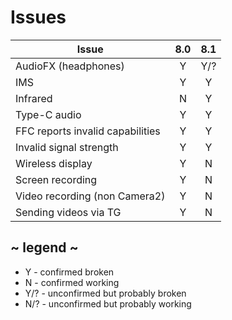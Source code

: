 # Issues
| Issue                            | 8.0 | 8.1 |
| -------------------------------- |:---:|:---:|
| AudioFX (headphones)             | Y   | Y/? |
| IMS                              | Y   | Y   |
| Infrared                         | N   | Y   |
| Type-C audio                     | Y   | Y   |
| FFC reports invalid capabilities | Y   | Y   |
| Invalid signal strength          | Y   | Y   |
| Wireless display                 | Y   | N   |
| Screen recording                 | Y   | N   |
| Video recording (non Camera2)    | Y   | N   |
| Sending videos via TG            | Y   | N   |

## ~ legend ~
* Y - confirmed broken
* N - confirmed working
* Y/? - unconfirmed but probably broken
* N/? - unconfirmed but probably working
